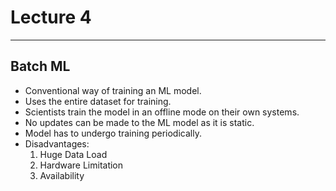 # Lecture 4

---

## Batch ML

- Conventional way of training an ML model.
- Uses the entire dataset for training.
- Scientists train the model in an offline mode on their own systems.
- No updates can be made to the ML model as it is static.
- Model has to undergo training periodically.
- Disadvantages:
  1. Huge Data Load
  2. Hardware Limitation
  3. Availability
